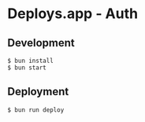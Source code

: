 # Deploys.app - Auth

## Development

```shell
$ bun install
$ bun start
```

## Deployment

```shell
$ bun run deploy
```
